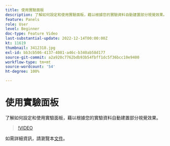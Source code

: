 ```yaml
---
title: 使用實驗面板
description: 了解如何設定和使用實驗面板，藉以根據您的實驗資料自動建置部分視覺效果。
feature: Panels
role: User
level: Beginner
doc-type: Feature Video
last-substantial-update: 2022-12-14T00:00:00Z
kt: 11619
thumbnail: 3412318.jpg
exl-id: bb3cb506-4137-4081-a46c-b340ab58d177
source-git-commit: a2a920c7762bdb93b54fbff1dc5f36bcc10e9400
workflow-type: tm+mt
source-wordcount: '54'
ht-degree: 100%

---
```


# 使用實驗面板

了解如何設定和使用實驗面板，藉以根據您的實驗資料自動建置部分視覺效果。

>[!VIDEO](https://video.tv.adobe.com/v/3412318/?quality=12&learn=on)

如需詳細資訊，請瀏覽本[文件](https://experienceleague.adobe.com/docs/analytics-platform/using/cja-workspace/panels/experimentation.html)。
